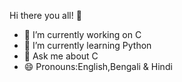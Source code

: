 Hi there you all! 👋

- 🔭 I’m currently working on C
- 🌱 I’m currently learning Python
- 💬 Ask me about C
- 😄 Pronouns:English,Bengali & Hindi
